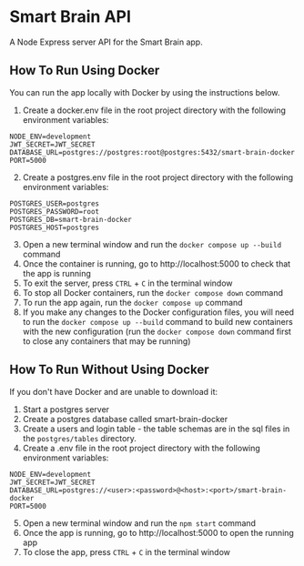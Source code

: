 # Smart Brain API

A Node Express server API for the Smart Brain app.

## How To Run Using Docker

You can run the app locally with Docker by using the instructions below. 

1. Create a docker.env file in the root project directory with the following environment variables:
```
NODE_ENV=development
JWT_SECRET=JWT_SECRET
DATABASE_URL=postgres://postgres:root@postgres:5432/smart-brain-docker
PORT=5000
```

2. Create a postgres.env file in the root project directory with the following environment variables:
```
POSTGRES_USER=postgres
POSTGRES_PASSWORD=root
POSTGRES_DB=smart-brain-docker
POSTGRES_HOST=postgres
```

3. Open a new terminal window and run the `docker compose up --build` command
4. Once the container is running, go to http://localhost:5000 to check that the app is running
5. To exit the server, press `CTRL` + `C` in the terminal window
6. To stop all Docker containers, run the `docker compose down` command
7. To run the app again, run the `docker compose up` command
8. If you make any changes to the Docker configuration files, you will need to run the `docker compose up --build`
   command to build new containers with the new configuration (run the `docker compose down` command first to close any
   containers that may be running)

## How To Run Without Using Docker

If you don't have Docker and are unable to download it:

1. Start a postgres server
2. Create a postgres database called smart-brain-docker
3. Create a users and login table - the table schemas are in the sql files in the `postgres/tables` directory.
4. Create a .env file in the root project directory with the following environment variables:
```
NODE_ENV=development
JWT_SECRET=JWT_SECRET
DATABASE_URL=postgres://<user>:<password>@<host>:<port>/smart-brain-docker
PORT=5000
```
5. Open a new terminal window and run the `npm start` command
6. Once the app is running, go to http://localhost:5000 to open the running app
7. To close the app, press `CTRL` + `C` in the terminal window
